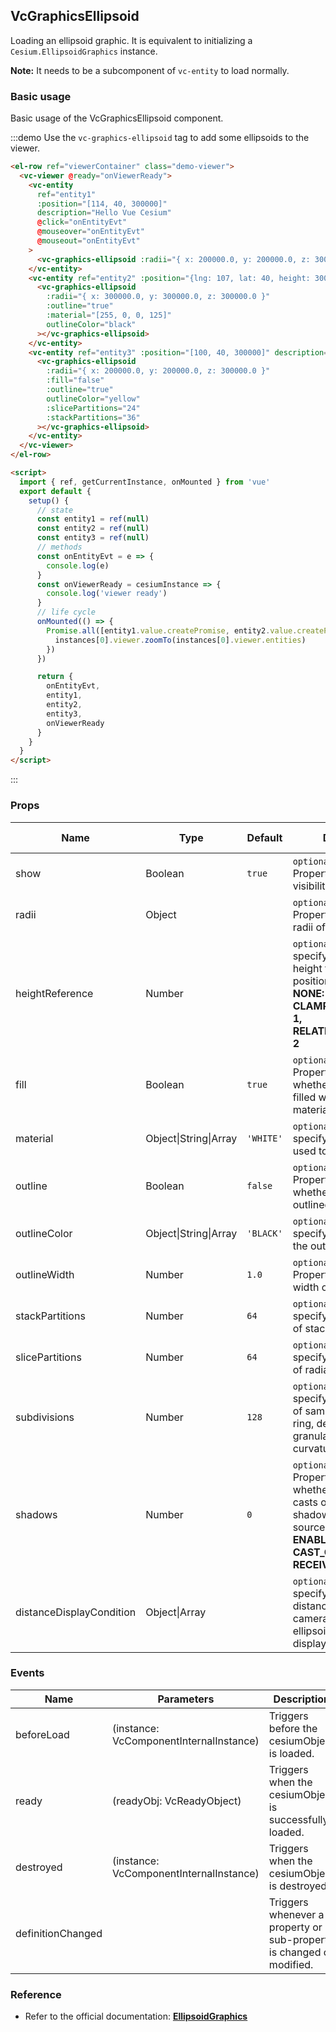 ## VcGraphicsEllipsoid

Loading an ellipsoid graphic. It is equivalent to initializing a `Cesium.EllipsoidGraphics` instance.

**Note:** It needs to be a subcomponent of `vc-entity` to load normally.

### Basic usage

Basic usage of the VcGraphicsEllipsoid component.

:::demo Use the `vc-graphics-ellipsoid` tag to add some ellipsoids to the viewer.

```html
<el-row ref="viewerContainer" class="demo-viewer">
  <vc-viewer @ready="onViewerReady">
    <vc-entity
      ref="entity1"
      :position="[114, 40, 300000]"
      description="Hello Vue Cesium"
      @click="onEntityEvt"
      @mouseover="onEntityEvt"
      @mouseout="onEntityEvt"
    >
      <vc-graphics-ellipsoid :radii="{ x: 200000.0, y: 200000.0, z: 300000.0 }" material="blue" :outline="true"></vc-graphics-ellipsoid>
    </vc-entity>
    <vc-entity ref="entity2" :position="{lng: 107, lat: 40, height: 300000}" description="Hello Vue Cesium">
      <vc-graphics-ellipsoid
        :radii="{ x: 300000.0, y: 300000.0, z: 300000.0 }"
        :outline="true"
        :material="[255, 0, 0, 125]"
        outlineColor="black"
      ></vc-graphics-ellipsoid>
    </vc-entity>
    <vc-entity ref="entity3" :position="[100, 40, 300000]" description="Hello Vue Cesium">
      <vc-graphics-ellipsoid
        :radii="{ x: 200000.0, y: 200000.0, z: 300000.0 }"
        :fill="false"
        :outline="true"
        outlineColor="yellow"
        :slicePartitions="24"
        :stackPartitions="36"
      ></vc-graphics-ellipsoid>
    </vc-entity>
  </vc-viewer>
</el-row>

<script>
  import { ref, getCurrentInstance, onMounted } from 'vue'
  export default {
    setup() {
      // state
      const entity1 = ref(null)
      const entity2 = ref(null)
      const entity3 = ref(null)
      // methods
      const onEntityEvt = e => {
        console.log(e)
      }
      const onViewerReady = cesiumInstance => {
        console.log('viewer ready')
      }
      // life cycle
      onMounted(() => {
        Promise.all([entity1.value.createPromise, entity2.value.createPromise, entity3.value.createPromise]).then(instances => {
          instances[0].viewer.zoomTo(instances[0].viewer.entities)
        })
      })

      return {
        onEntityEvt,
        entity1,
        entity2,
        entity3,
        onViewerReady
      }
    }
  }
</script>
```

:::

### Props

<!-- prettier-ignore -->
| Name | Type | Default | Description | Accepted Values |
| ---- | ---- | ------- | ----------- | --------------- |
| show | Boolean | `true` | `optional` A boolean Property specifying the visibility of the ellipsoid. |
| radii | Object | | `optional` A Cartesian3 Property specifying the radii of the ellipsoid. |
| heightReference | Number | | `optional` A Property specifying what the height from the entity position is relative to. **NONE: 0, CLAMP_TO_GROUND: 1, RELATIVE_TO_GROUND: 2** |0/1/2|
| fill | Boolean | `true` | `optional` A boolean Property specifying whether the ellipsoid is filled with the provided material. |
| material | Object\|String\|Array | `'WHITE'` | `optional` A Property specifying the material used to fill the ellipsoid. |
| outline | Boolean | `false` | `optional` A boolean Property specifying whether the ellipsoid is outlined. |
| outlineColor | Object\|String\|Array | `'BLACK'` | `optional` A Property specifying the Color of the outline. |
| outlineWidth | Number | `1.0` | `optional` A numeric Property specifying the width of the outline. |
| stackPartitions | Number | `64` | `optional` A Property specifying the number of stacks. |
| slicePartitions | Number | `64` | `optional` A Property specifying the number of radial slices. |
| subdivisions | Number | `128` | `optional` A Property specifying the number of samples per outline ring, determining the granularity of the curvature. |
| shadows | Number | `0` | `optional` An enum Property specifying whether the ellipsoid casts or receives shadows from each light source. **DISABLED: 0, ENABLED: 1, CAST_ONLY: 2, RECEIVE_ONLY: 3** |0/1/2/3|
| distanceDisplayCondition | Object\|Array | | `optional` A Property specifying at what distance from the camera that this ellipsoid will be displayed. |

### Events

| Name              | Parameters                              | Description                                                          |
| ----------------- | --------------------------------------- | -------------------------------------------------------------------- |
| beforeLoad        | (instance: VcComponentInternalInstance) | Triggers before the cesiumObject is loaded.                          |
| ready             | (readyObj: VcReadyObject)               | Triggers when the cesiumObject is successfully loaded.               |
| destroyed         | (instance: VcComponentInternalInstance) | Triggers when the cesiumObject is destroyed.                         |
| definitionChanged |                                         | Triggers whenever a property or sub-property is changed or modified. |

### Reference

- Refer to the official documentation: **[EllipsoidGraphics](https://cesium.com/docs/cesiumjs-ref-doc/EllipsoidGraphics.html)**
